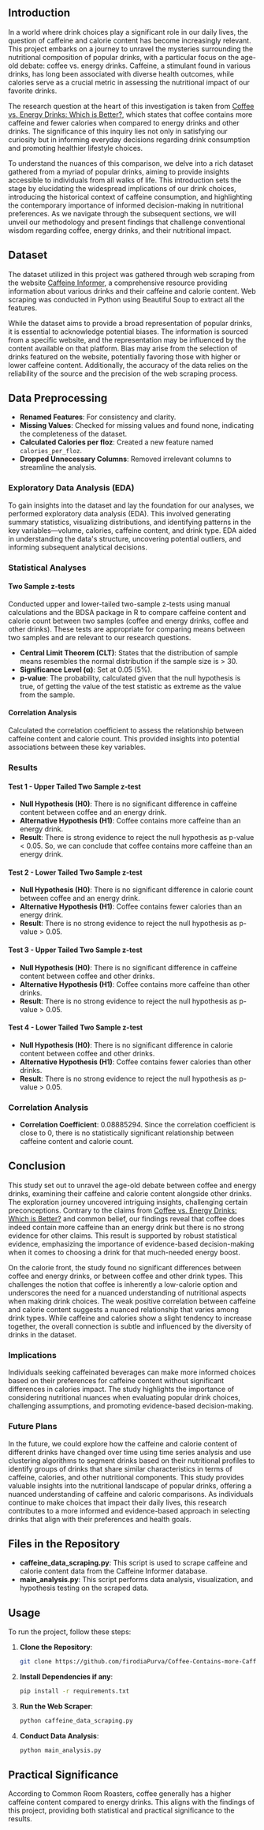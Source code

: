 ## Introduction
In a world where drink choices play a significant role in our daily lives, the question of caffeine and calorie content has become increasingly relevant. This project embarks on a journey to unravel the mysteries surrounding the nutritional composition of popular drinks, with a particular focus on the age-old debate: coffee vs. energy drinks. Caffeine, a stimulant found in various drinks, has long been associated with diverse health outcomes, while calories serve as a crucial metric in assessing the nutritional impact of our favorite drinks.

The research question at the heart of this investigation is taken from [Coffee vs. Energy Drinks: Which is Better?](https://www.commonroomroasters.com/blogs/specialty-coffee/coffee-vs-energy-drinks#:~:text=Bottom%20line%3A%20coffee%20has%20a,eliminate%20the%20stimulation%20from%20caffeine), which states that coffee contains more caffeine and fewer calories when compared to energy drinks and other drinks. The significance of this inquiry lies not only in satisfying our curiosity but in informing everyday decisions regarding drink consumption and promoting healthier lifestyle choices.

To understand the nuances of this comparison, we delve into a rich dataset gathered from a myriad of popular drinks, aiming to provide insights accessible to individuals from all walks of life. This introduction sets the stage by elucidating the widespread implications of our drink choices, introducing the historical context of caffeine consumption, and highlighting the contemporary importance of informed decision-making in nutritional preferences. As we navigate through the subsequent sections, we will unveil our methodology and present findings that challenge conventional wisdom regarding coffee, energy drinks, and their nutritional impact.

## Dataset
The dataset utilized in this project was gathered through web scraping from the website [Caffeine Informer](https://www.caffeineinformer.com/the-caffeine-database), a comprehensive resource providing information about various drinks and their caffeine and calorie content. Web scraping was conducted in Python using Beautiful Soup to extract all the features.

While the dataset aims to provide a broad representation of popular drinks, it is essential to acknowledge potential biases. The information is sourced from a specific website, and the representation may be influenced by the content available on that platform. Bias may arise from the selection of drinks featured on the website, potentially favoring those with higher or lower caffeine content. Additionally, the accuracy of the data relies on the reliability of the source and the precision of the web scraping process.

## Data Preprocessing
- **Renamed Features**: For consistency and clarity.
- **Missing Values**: Checked for missing values and found none, indicating the completeness of the dataset.
- **Calculated Calories per floz**: Created a new feature named `calories_per_floz`.
- **Dropped Unnecessary Columns**: Removed irrelevant columns to streamline the analysis.

### Exploratory Data Analysis (EDA)
To gain insights into the dataset and lay the foundation for our analyses, we performed exploratory data analysis (EDA). This involved generating summary statistics, visualizing distributions, and identifying patterns in the key variables—volume, calories, caffeine content, and drink type. EDA aided in understanding the data's structure, uncovering potential outliers, and informing subsequent analytical decisions.

### Statistical Analyses

#### Two Sample z-tests
Conducted upper and lower-tailed two-sample z-tests using manual calculations and the BDSA package in R to compare caffeine content and calorie count between two samples (coffee and energy drinks, coffee and other drinks). These tests are appropriate for comparing means between two samples and are relevant to our research questions.

- **Central Limit Theorem (CLT)**: States that the distribution of sample means resembles the normal distribution if the sample size is > 30.
- **Significance Level (α)**: Set at 0.05 (5%).
- **p-value**: The probability, calculated given that the null hypothesis is true, of getting the value of the test statistic as extreme as the value from the sample.

#### Correlation Analysis
Calculated the correlation coefficient to assess the relationship between caffeine content and calorie count. This provided insights into potential associations between these key variables.

### Results

#### Test 1 - Upper Tailed Two Sample z-test
- **Null Hypothesis (H0)**: There is no significant difference in caffeine content between coffee and an energy drink.
- **Alternative Hypothesis (H1)**: Coffee contains more caffeine than an energy drink.
- **Result**: There is strong evidence to reject the null hypothesis as p-value < 0.05. So, we can conclude that coffee contains more caffeine than an energy drink.

#### Test 2 - Lower Tailed Two Sample z-test
- **Null Hypothesis (H0)**: There is no significant difference in calorie count between coffee and an energy drink.
- **Alternative Hypothesis (H1)**: Coffee contains fewer calories than an energy drink.
- **Result**: There is no strong evidence to reject the null hypothesis as p-value > 0.05.

#### Test 3 - Upper Tailed Two Sample z-test
- **Null Hypothesis (H0)**: There is no significant difference in caffeine content between coffee and other drinks.
- **Alternative Hypothesis (H1)**: Coffee contains more caffeine than other drinks.
- **Result**: There is no strong evidence to reject the null hypothesis as p-value > 0.05.

#### Test 4 - Lower Tailed Two Sample z-test
- **Null Hypothesis (H0)**: There is no significant difference in calorie content between coffee and other drinks.
- **Alternative Hypothesis (H1)**: Coffee contains fewer calories than other drinks.
- **Result**: There is no strong evidence to reject the null hypothesis as p-value > 0.05.

### Correlation Analysis
- **Correlation Coefficient**: 0.08885294. Since the correlation coefficient is close to 0, there is no statistically significant relationship between caffeine content and calorie count.

## Conclusion
This study set out to unravel the age-old debate between coffee and energy drinks, examining their caffeine and calorie content alongside other drinks. The exploration journey uncovered intriguing insights, challenging certain preconceptions. Contrary to the claims from [Coffee vs. Energy Drinks: Which is Better?](https://www.commonroomroasters.com/blogs/specialty-coffee/coffee-vs-energy-drinks#:~:text=Bottom%20line%3A%20coffee%20has%20a,eliminate%20the%20stimulation%20from%20caffeine) and common belief, our findings reveal that coffee does indeed contain more caffeine than an energy drink but there is no strong evidence for other claims. This result is supported by robust statistical evidence, emphasizing the importance of evidence-based decision-making when it comes to choosing a drink for that much-needed energy boost.

On the calorie front, the study found no significant differences between coffee and energy drinks, or between coffee and other drink types. This challenges the notion that coffee is inherently a low-calorie option and underscores the need for a nuanced understanding of nutritional aspects when making drink choices. The weak positive correlation between caffeine and calorie content suggests a nuanced relationship that varies among drink types. While caffeine and calories show a slight tendency to increase together, the overall connection is subtle and influenced by the diversity of drinks in the dataset.

### Implications
Individuals seeking caffeinated beverages can make more informed choices based on their preferences for caffeine content without significant differences in calories impact. The study highlights the importance of considering nutritional nuances when evaluating popular drink choices, challenging assumptions, and promoting evidence-based decision-making.

### Future Plans
In the future, we could explore how the caffeine and calorie content of different drinks have changed over time using time series analysis and use clustering algorithms to segment drinks based on their nutritional profiles to identify groups of drinks that share similar characteristics in terms of caffeine, calories, and other nutritional components. This study provides valuable insights into the nutritional landscape of popular drinks, offering a nuanced understanding of caffeine and caloric comparisons. As individuals continue to make choices that impact their daily lives, this research contributes to a more informed and evidence-based approach in selecting drinks that align with their preferences and health goals.

## Files in the Repository
- **caffeine_data_scraping.py**: This script is used to scrape caffeine and calorie content data from the Caffeine Informer database.
- **main_analysis.py**: This script performs data analysis, visualization, and hypothesis testing on the scraped data.

## Usage

To run the project, follow these steps:

1. **Clone the Repository**:
   ```bash
   git clone https://github.com/firodiaPurva/Coffee-Contains-more-Caffeine-than-an-Energy-Drink.git
   ```

2. **Install Dependencies if any**:
   ```bash
   pip install -r requirements.txt
   ```

3. **Run the Web Scraper**:
   ```bash
   python caffeine_data_scraping.py
   ```

4. **Conduct Data Analysis**:
   ```bash
   python main_analysis.py
   ```

## Practical Significance

According to Common Room Roasters, coffee generally has a higher caffeine content compared to energy drinks. This aligns with the findings of this project, providing both statistical and practical significance to the results.
